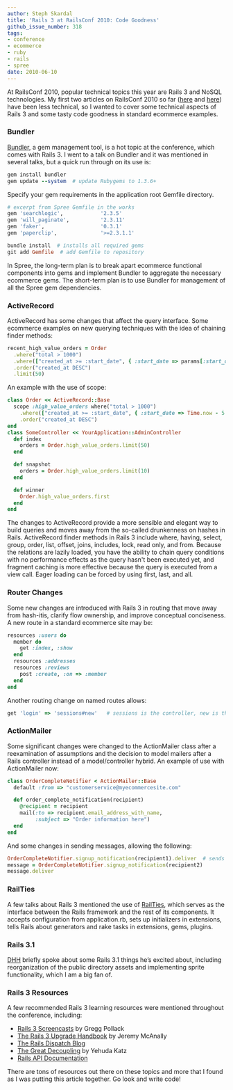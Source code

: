 ```yaml
---
author: Steph Skardal
title: 'Rails 3 at RailsConf 2010: Code Goodness'
github_issue_number: 318
tags:
- conference
- ecommerce
- ruby
- rails
- spree
date: 2010-06-10
---
```


At RailsConf 2010, popular technical topics this year are Rails 3 and NoSQL technologies. My first two articles on RailsConf 2010 so far ([here](/blog/2010/06/railsconf-2010-ecommerce-smackdown) and [here](/blog/2010/06/railsconf-2010-review-rails-application)) have been less technical, so I wanted to cover some technical aspects of Rails 3 and some tasty code goodness in standard ecommerce examples.

### Bundler

[Bundler](http://gembundler.com/), a gem management tool, is a hot topic at the conference, which comes with Rails 3. I went to a talk on Bundler and it was mentioned in several talks, but a quick run through on its use is:

```ruby
gem install bundler
gem update --system  # update Rubygems to 1.3.6+
```

Specify your gem requirements in the application root Gemfile directory.

```ruby
# excerpt from Spree Gemfile in the works
gem 'searchlogic',            '2.3.5'
gem 'will_paginate',          '2.3.11'
gem 'faker',                  '0.3.1'
gem 'paperclip',              '>=2.3.1.1'
```

```ruby
bundle install  # installs all required gems
git add Gemfile  # add Gemfile to repository
```

In Spree, the long-term plan is to break apart ecommerce functional components into gems and implement Bundler to aggregate the necessary ecommerce gems. The short-term plan is to use Bundler for management of all the Spree gem dependencies.

### ActiveRecord

ActiveRecord has some changes that affect the query interface. Some ecommerce examples on new querying techniques with the idea of chaining finder methods:

```ruby
recent_high_value_orders = Order
  .where("total > 1000")
  .where(["created_at >= :start_date", { :start_date => params[:start_date] }])
  .order("created_at DESC")
  .limit(50)
```

An example with the use of scope:

```ruby
class Order << ActiveRecord::Base
  scope :high_value_orders where("total > 1000")
    .where(["created_at >= :start_date", { :start_date => Time.now - 5.days )])
    .order("created_at DESC")
end
class SomeController << YourApplication::AdminController
  def index
    orders = Order.high_value_orders.limit(50)
  end

  def snapshot
    orders = Order.high_value_orders.limit(10)
  end

  def winner
    Order.high_value_orders.first
  end
end
```

The changes to ActiveRecord provide a more sensible and elegant way to build queries and moves away from the so-called drunkenness on hashes in Rails. ActiveRecord finder methods in Rails 3 include where, having, select, group, order, list, offset, joins, includes, lock, read only, and from. Because the relations are lazily loaded, you have the ability to chain query conditions with no performance effects as the query hasn't been executed yet, and fragment caching is more effective because the query is executed from a view call. Eager loading can be forced by using first, last, and all.

### Router Changes

Some new changes are introduced with Rails 3 in routing that move away from hash-itis, clarify flow ownership, and improve conceptual conciseness. A new route in a standard ecommerce site may be:

```ruby
resources :users do
  member do
    get :index, :show
  end
  resources :addresses
  resources :reviews
    post :create, :on => :member
  end
end
```

Another routing change on named routes allows:

```ruby
get 'login' => 'sessions#new'   # sessions is the controller, new is the action
```

### ActionMailer

Some significant changes were changed to the ActionMailer class after a reexamination of assumptions and the decision to model mailers after a Rails controller instead of a model/controller hybrid. An example of use with ActionMailer now:

```ruby
class OrderCompleteNotifier < ActionMailer::Base
  default :from => "customerservice@myecommercesite.com"

  def order_complete_notification(recipient)
    @recipient = recipient
    mail(:to => recipient.email_address_with_name,
         :subject => "Order information here")
  end
end
```

And some changes in sending messages, allowing the following:

```ruby
OrderCompleteNotifier.signup_notification(recipient1).deliver  # sends email
message = OrderCompleteNotifier.signup_notification(recipient2)
message.deliver
```

### RailTies

A few talks about Rails 3 mentioned the use of [RailTies](http://edgeapi.rubyonrails.org/classes/Rails/Railtie.html), which serves as the interface between the Rails framework and the rest of its components. It accepts configuration from application.rb, sets up initializers in extensions, tells Rails about generators and rake tasks in extensions, gems, plugins.

### Rails 3.1

[DHH](http://david.heinemeierhansson.com/) briefly spoke about some Rails 3.1 things he’s excited about, including reorganization of the public directory assets and implementing sprite functionality, which I am a big fan of.

### Rails 3 Resources

A few recommended Rails 3 learning resources were mentioned throughout the conference, including:

- [Rails 3 Screencasts](https://web.archive.org/web/20100612184031/http://rubyonrails.org/screencasts/rails3) by Gregg Pollack
- [The Rails 3 Upgrade Handbook](https://web.archive.org/web/20100722101913/http://www.railsupgradehandbook.com/) by Jeremy McAnally
- [The Rails Dispatch Blog](https://www.railsdispatch.com/)
- [The Great Decoupling](https://yehudakatz.com/2009/07/19/rails-3-the-great-decoupling/) by Yehuda Katz
- [Rails API Documentation](https://web.archive.org/web/20100723135724/http://railsapi.com/)

There are tons of resources out there on these topics and more that I found as I was putting this article together. Go look and write code!
